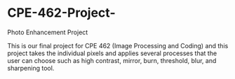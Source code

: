 # CPE-462-Project-

Photo Enhancement Project 

This is our final project for CPE 462 (Image Processing and Coding) and this project takes the individual pixels and applies several processes that the user can choose such as high contrast, mirror, burn, threshold, blur, and sharpening tool.   
